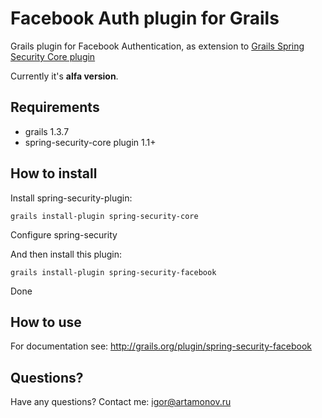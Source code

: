 Facebook Auth plugin for Grails
===============================

Grails plugin for Facebook Authentication, as extension to [Grails Spring Security Core plugin](http://www.grails.org/plugin/spring-security-core)

Currently it's **alfa version**.

Requirements
------------

 * grails 1.3.7
 * spring-security-core plugin 1.1+

How to install
--------------

Install spring-security-plugin:

```
grails install-plugin spring-security-core
```

Configure spring-security

And then install this plugin:

```
grails install-plugin spring-security-facebook
```

Done

How to use
----------

For documentation see: <a href="http://grails.org/plugin/spring-security-facebook">http://grails.org/plugin/spring-security-facebook</a>


Questions?
----------

Have any questions? Contact me: igor@artamonov.ru
